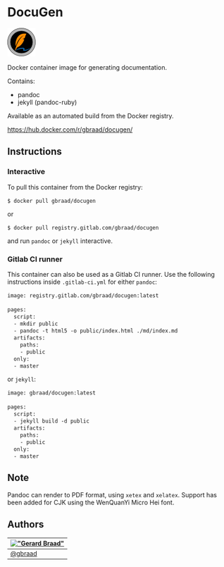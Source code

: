 DocuGen
=======

[!["Scribble"](https://raw.githubusercontent.com/gbraad/assets/gh-pages/icons/scribble-icon-64.png)](http://github.com/gbraad)

Docker container image for generating documentation.


Contains:

  * pandoc
  * jekyll (pandoc-ruby)


Available as an automated build from the Docker registry.

  https://hub.docker.com/r/gbraad/docugen/


Instructions
------------


### Interactive

To pull this container from the Docker registry:

```
$ docker pull gbraad/docugen
```

or

```
$ docker pull registry.gitlab.com/gbraad/docugen
```

and run `pandoc` or `jekyll` interactive.


### Gitlab CI runner

This container can also be used as a Gitlab CI runner. Use the following
instructions inside `.gitlab-ci.yml` for either `pandoc`:

```
image: registry.gitlab.com/gbraad/docugen:latest

pages:
  script:
  - mkdir public
  - pandoc -t html5 -o public/index.html ./md/index.md
  artifacts:
    paths:
    - public
  only:
  - master
```

or `jekyll`:


```
image: gbraad/docugen:latest

pages:
  script:
  - jekyll build -d public
  artifacts:
    paths:
    - public
  only:
  - master
```


Note
----

Pandoc can render to PDF format, using `xetex` and `xelatex`. Support
has been added for CJK using the WenQuanYi Micro Hei font.


Authors
-------

| [!["Gerard Braad"](http://gravatar.com/avatar/e466994eea3c2a1672564e45aca844d0.png?s=60)](http://gbraad.nl "Gerard Braad <me@gbraad.nl>") |
|---|
| [@gbraad](https://twitter.com/gbraad)  |
